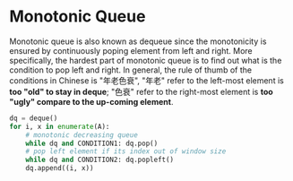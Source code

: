 # Monotonic Queue

Monotonic queue is also known as dequeue since the monotonicity is ensured by continuously poping element from left and right.
More specifically, the hardest part of monotonic queue is to find out what is the condition to pop left and right.
In general, the rule of thumb of the conditions in Chinese is "年老色衰", "年老" refer to the left-most element is **too "old" to stay in deque**;
"色衰" refer to the right-most element is **too "ugly" compare to the up-coming element**.

``` py
dq = deque()
for i, x in enumerate(A):
    # monotonic decreasing queue
    while dq and CONDITION1: dq.pop()
    # pop left element if its index out of window size
    while dq and CONDITION2: dq.popleft()
    dq.append((i, x))
```
